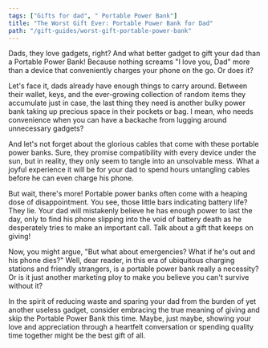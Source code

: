 ```yaml
---
tags: ["Gifts for dad", " Portable Power Bank"]
title: "The Worst Gift Ever: Portable Power Bank for Dad"
path: "/gift-guides/worst-gift-portable-power-bank"
---
```


Dads, they love gadgets, right? And what better gadget to gift your dad than a Portable Power Bank! Because nothing screams "I love you, Dad" more than a device that conveniently charges your phone on the go. Or does it?

Let's face it, dads already have enough things to carry around. Between their wallet, keys, and the ever-growing collection of random items they accumulate just in case, the last thing they need is another bulky power bank taking up precious space in their pockets or bag. I mean, who needs convenience when you can have a backache from lugging around unnecessary gadgets?

And let's not forget about the glorious cables that come with these portable power banks. Sure, they promise compatibility with every device under the sun, but in reality, they only seem to tangle into an unsolvable mess. What a joyful experience it will be for your dad to spend hours untangling cables before he can even charge his phone.

But wait, there's more! Portable power banks often come with a heaping dose of disappointment. You see, those little bars indicating battery life? They lie. Your dad will mistakenly believe he has enough power to last the day, only to find his phone slipping into the void of battery death as he desperately tries to make an important call. Talk about a gift that keeps on giving!

Now, you might argue, "But what about emergencies? What if he's out and his phone dies?" Well, dear reader, in this era of ubiquitous charging stations and friendly strangers, is a portable power bank really a necessity? Or is it just another marketing ploy to make you believe you can't survive without it?

In the spirit of reducing waste and sparing your dad from the burden of yet another useless gadget, consider embracing the true meaning of giving and skip the Portable Power Bank this time. Maybe, just maybe, showing your love and appreciation through a heartfelt conversation or spending quality time together might be the best gift of all.